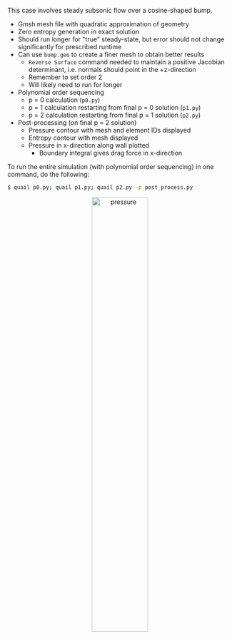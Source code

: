 This case involves steady subsonic flow over a cosine-shaped bump.
  - Gmsh mesh file with quadratic approximation of geometry
  - Zero entropy generation in exact solution
  - Should run longer for "true" steady-state, but error should not change significantly for prescribed runtime
  - Can use `bump.geo` to create a finer mesh to obtain better results
    - `Reverse Surface` command needed to maintain a positive Jacobian determinant, i.e. normals should point in the +z-direction
    - Remember to set order 2
    - Will likely need to run for longer
  - Polynomial order sequencing
    - p = 0 calculation (`p0.py`)
    - p = 1 calculation restarting from final p = 0 solution (`p1.py`)
    - p = 2 calculation restarting from final p = 1 solution (`p2.py`)
  - Post-processing (on final p = 2 solution)
    - Pressure contour with mesh and element IDs displayed
    - Entropy contour with mesh displayed
    - Pressure in x-direction along wall plotted
      - Boundary integral gives drag force in x-direction

To run the entire simulation (with polynomial order sequencing) in one command, do the following:
```sh
$ quail p0.py; quail p1.py; quail p2.py -p post_process.py
```

<p align="center">
  <img alt="pressure" src="https://user-images.githubusercontent.com/10471417/99009541-2e3a1a00-2516-11eb-8798-99227c40988b.png" width="50%"></a>
</p>
